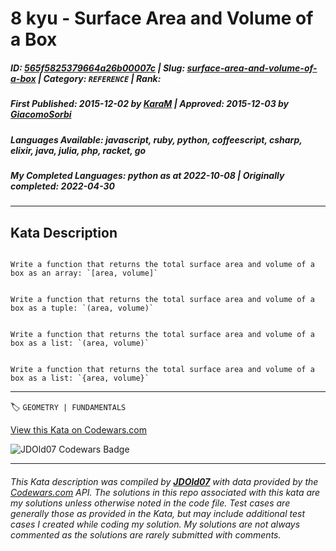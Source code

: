 # 8 kyu - Surface  Area and Volume of a Box

##### **ID**: [565f5825379664a26b00007c](https://www.codewars.com/kata/565f5825379664a26b00007c) | **Slug**: [surface-area-and-volume-of-a-box](https://www.codewars.com/kata/565f5825379664a26b00007c) | **Category**: `REFERENCE` | **Rank**: <span style="color:white">8 kyu</span>

##### **First Published**: 2015-12-02 ***by*** [KaraM](https://www.codewars.com/users/KaraM) | **Approved**: 2015-12-03 ***by*** [GiacomoSorbi](https://www.codewars.com/users/GiacomoSorbi)

##### **Languages Available**: javascript, ruby, python, coffeescript, csharp, elixir, java, julia, php, racket, go

##### **My Completed Languages**: python ***as at*** 2022-10-08 | **Originally completed**: 2022-04-30

---

## Kata Description


```if-not:julia,racket,elixir

Write a function that returns the total surface area and volume of a box as an array: `[area, volume]`

```

```if:julia

Write a function that returns the total surface area and volume of a box as a tuple: `(area, volume)`

```

```if:racket

Write a function that returns the total surface area and volume of a box as a list: `(area, volume)`

```

```if:elixir

Write a function that returns the total surface area and volume of a box as a list: `{area, volume}`

```



---


🏷 `GEOMETRY | FUNDAMENTALS`


[View this Kata on Codewars.com](https://www.codewars.com/kata/565f5825379664a26b00007c)

![](https://www.codewars.com/users/jdold07/badges/large "JDOld07 Codewars Badge")

---

###### *This Kata description was compiled by [**JDOld07**](https://tpstech.dev) with data provided by the [Codewars.com](https://www.codewars.com) API.  The solutions in this repo associated with this kata are my solutions unless otherwise noted in the code file.  Test cases are generally those as provided in the Kata, but may include additional test cases I created while coding my solution.  My solutions are not always commented as the solutions are rarely submitted with comments.*
